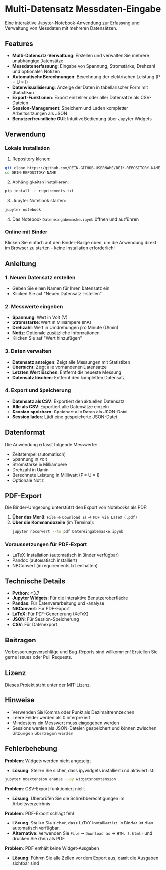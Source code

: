 # Multi-Datensatz Messdaten-Eingabe

Eine interaktive Jupyter-Notebook-Anwendung zur Erfassung und Verwaltung von Messdaten mit mehreren Datensätzen.

## Features

- **Multi-Datensatz-Verwaltung**: Erstellen und verwalten Sie mehrere unabhängige Datensätze
- **Messdatenerfassung**: Eingabe von Spannung, Stromstärke, Drehzahl und optionalen Notizen
- **Automatische Berechnungen**: Berechnung der elektrischen Leistung (P = U × I)
- **Datenvisualisierung**: Anzeige der Daten in tabellarischer Form mit Statistiken
- **Export-Funktionen**: Export einzelner oder aller Datensätze als CSV-Dateien
- **Session-Management**: Speichern und Laden kompletter Arbeitssitzungen als JSON
- **Benutzerfreundliche GUI**: Intuitive Bedienung über Jupyter Widgets

## Verwendung

### Lokale Installation

1. Repository klonen:
```bash
git clone https://github.com/DEIN-GITHUB-USERNAME/DEIN-REPOSITORY-NAME.git
cd DEIN-REPOSITORY-NAME
```

2. Abhängigkeiten installieren:
```bash
pip install -r requirements.txt
```

3. Jupyter Notebook starten:
```bash
jupyter notebook
```

4. Das Notebook `Dateneingabemaske.ipynb` öffnen und ausführen

### Online mit Binder

Klicken Sie einfach auf den Binder-Badge oben, um die Anwendung direkt im Browser zu starten - keine Installation erforderlich!

## Anleitung

### 1. Neuen Datensatz erstellen
- Geben Sie einen Namen für Ihren Datensatz ein
- Klicken Sie auf "Neuen Datensatz erstellen"

### 2. Messwerte eingeben
- **Spannung**: Wert in Volt (V)
- **Stromstärke**: Wert in Milliampere (mA)
- **Drehzahl**: Wert in Umdrehungen pro Minute (U/min)
- **Notiz**: Optionale zusätzliche Informationen
- Klicken Sie auf "Wert hinzufügen"

### 3. Daten verwalten
- **Datensatz anzeigen**: Zeigt alle Messungen mit Statistiken
- **Übersicht**: Zeigt alle vorhandenen Datensätze
- **Letzten Wert löschen**: Entfernt die neueste Messung
- **Datensatz löschen**: Entfernt den kompletten Datensatz

### 4. Export und Speicherung
- **Datensatz als CSV**: Exportiert den aktuellen Datensatz
- **Alle als CSV**: Exportiert alle Datensätze einzeln
- **Session speichern**: Speichert alle Daten als JSON-Datei
- **Session laden**: Lädt eine gespeicherte JSON-Datei

## Datenformat

Die Anwendung erfasst folgende Messwerte:
- Zeitstempel (automatisch)
- Spannung in Volt
- Stromstärke in Milliampere
- Drehzahl in U/min
- Berechnete Leistung in Milliwatt (P = U × I)
- Optionale Notiz

## PDF-Export

Die Binder-Umgebung unterstützt den Export von Notebooks als PDF:

1. **Über das Menü**: `File` → `Download as` → `PDF via LaTeX (.pdf)`
2. **Über die Kommandozeile** (im Terminal):
   ```bash
   jupyter nbconvert --to pdf Dateneingabemaske.ipynb
   ```

### Voraussetzungen für PDF-Export
- LaTeX-Installation (automatisch in Binder verfügbar)
- Pandoc (automatisch installiert)
- NBConvert (in requirements.txt enthalten)

## Technische Details

- **Python**: ≥3.7
- **Jupyter Widgets**: Für die interaktive Benutzeroberfläche
- **Pandas**: Für Datenverarbeitung und -analyse
- **NBConvert**: Für PDF-Export
- **LaTeX**: Für PDF-Generierung (XeTeX)
- **JSON**: Für Session-Speicherung
- **CSV**: Für Datenexport

## Beitragen

Verbesserungsvorschläge und Bug-Reports sind willkommen! Erstellen Sie gerne Issues oder Pull Requests.

## Lizenz

Dieses Projekt steht unter der MIT-Lizenz.

## Hinweise

- Verwenden Sie Komma oder Punkt als Dezimaltrennzeichen
- Leere Felder werden als 0 interpretiert
- Mindestens ein Messwert muss eingegeben werden
- Sessions werden als JSON-Dateien gespeichert und können zwischen Sitzungen übertragen werden

## Fehlerbehebung

**Problem**: Widgets werden nicht angezeigt
- **Lösung**: Stellen Sie sicher, dass ipywidgets installiert und aktiviert ist:
```bash
jupyter nbextension enable --py widgetsnbextension
```

**Problem**: CSV-Export funktioniert nicht
- **Lösung**: Überprüfen Sie die Schreibberechtigungen im Arbeitsverzeichnis

**Problem**: PDF-Export schlägt fehl
- **Lösung**: Stellen Sie sicher, dass LaTeX installiert ist. In Binder ist dies automatisch verfügbar.
- **Alternative**: Verwenden Sie `File` → `Download as` → `HTML (.html)` und drucken Sie dann als PDF

**Problem**: PDF enthält keine Widget-Ausgaben
- **Lösung**: Führen Sie alle Zellen vor dem Export aus, damit die Ausgaben sichtbar sind
